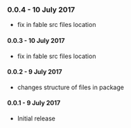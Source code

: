 ### 0.0.4 - 10 July 2017
* fix in fable src files location

#### 0.0.3 - 10 July 2017
* fix in fable src files location

#### 0.0.2 - 9 July 2017
* changes structure of files in package

#### 0.0.1 - 9 July 2017
* Initial release